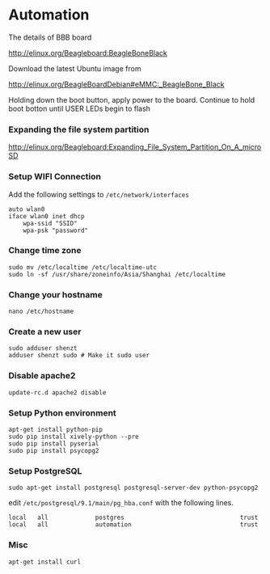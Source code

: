 Automation
==========

The details of BBB board

http://elinux.org/Beagleboard:BeagleBoneBlack

Download the latest Ubuntu image from

http://elinux.org/BeagleBoardDebian#eMMC:_BeagleBone_Black

Holding down the boot button, apply power to the board. Continue to hold boot botton until USER LEDs begin to flash

### Expanding the file system partition

http://elinux.org/Beagleboard:Expanding_File_System_Partition_On_A_microSD


### Setup WIFI Connection 

Add the following settings to `/etc/network/interfaces`

    auto wlan0
    iface wlan0 inet dhcp
        wpa-ssid "SSID"
        wpa-psk "password"

### Change time zone

    sudo mv /etc/localtime /etc/localtime-utc
    sudo ln -sf /usr/share/zoneinfo/Asia/Shanghai /etc/localtime

### Change your hostname

    nano /etc/hostname

### Create a new user

    sudo adduser shenzt
    adduser shenzt sudo # Make it sudo user

### Disable apache2
    
    update-rc.d apache2 disable 

### Setup Python environment

    apt-get install python-pip
    sudo pip install xively-python --pre
    sudo pip install pyserial
    sudo pip install psycopg2

### Setup PostgreSQL

    sudo apt-get install postgresql postgresql-server-dev python-psycopg2 

edit `/etc/postgresql/9.1/main/pg_hba.conf` with the following lines.

    local   all             postgres                                trust
    local   all             automation                              trust

### Misc 

    apt-get install curl




